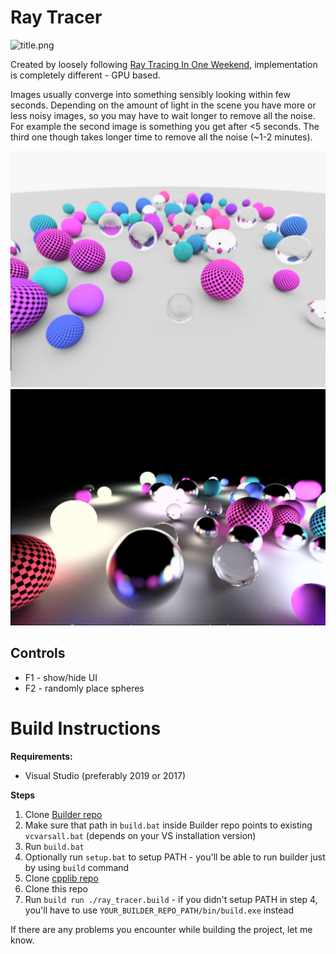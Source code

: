 # Ray Tracer

![title.png](imgs/title.png)

Created by loosely following [Ray Tracing In One Weekend](https://raytracing.github.io/books/RayTracingInOneWeekend.html), implementation is completely different - GPU based.

Images usually converge into something sensibly looking within few seconds. Depending on the amount of light in the scene you have more or less noisy images, so you may have to wait longer to remove all the noise. For example the second image is something you get after <5 seconds. The third one though takes longer time to remove all the noise (~1-2 minutes).

![light.png](imgs/light.png)
![dark.png](imgs/dark.png)

## Controls

- F1 - show/hide UI
- F2 - randomly place spheres

# Build Instructions

**Requirements:**
* Visual Studio (preferably 2019 or 2017)
  
**Steps**
1. Clone [Builder repo](https://github.com/janivanecky/builder)
2. Make sure that path in `build.bat` inside Builder repo points to existing `vcvarsall.bat` (depends on your VS installation version)
3. Run `build.bat`
4. Optionally run `setup.bat` to setup PATH - you'll be able to run builder just by using `build` command
5. Clone [cpplib repo](https://github.com/janivanecky/cpplib)
6. Clone this repo
7. Run `build run ./ray_tracer.build` - if you didn't setup PATH in step 4, you'll have to use `YOUR_BUILDER_REPO_PATH/bin/build.exe` instead

If there are any problems you encounter while building the project, let me know.